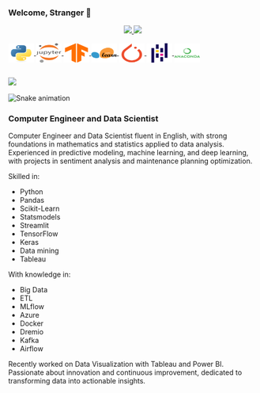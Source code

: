 ### Welcome, Stranger 👋

<div align="center">
  <a href="https://github.com/LucianoContri">
  <img height="180em" src="https://github-readme-stats.vercel.app/api?username=LucianoContri&show_icons=true&theme=dark&include_all_commits=true&count_private=true"/>
  <img height="180em" src="https://github-readme-stats.vercel.app/api/top-langs/?username=LucianoContri&layout=compact&langs_count=7&theme=dark"/>
</div> 
<div style="display: inline_block"><br>
<img align="center" alt="L-python" height="39" width="52" src="https://github.com/devicons/devicon/blob/master/icons/python/python-original.svg">
<img align="center" alt="L-jupyter" height="39" width="52" src="https://github.com/devicons/devicon/blob/master/icons/jupyter/jupyter-original-wordmark.svg">
  <img align="center" alt="L-jupyter" height="39" width="52" src="https://github.com/devicons/devicon/blob/master/icons/tensorflow/tensorflow-original.svg">
  <img align="center" alt="L-jupyter" height="39" width="52" src="https://github.com/devicons/devicon/blob/master/icons/scikitlearn/scikitlearn-original.svg">
  <img align="center" alt="L-jupyter" height="39" width="52" src="https://github.com/devicons/devicon/blob/master/icons/pytorch/pytorch-original.svg">
  <img align="center" alt="L-jupyter" height="39" width="52" src="https://github.com/devicons/devicon/blob/master/icons/pandas/pandas-original.svg">
  <img align="center" alt="L-jupyter" height="39" width="52" src="https://github.com/devicons/devicon/blob/master/icons/anaconda/anaconda-original-wordmark.svg">
</div>






   <!-- 
   <img align="center" alt="L-Flutter" height="30" width="40" src="https://github.com/devicons/devicon/blob/master/icons/flutter/flutter-original.svg">
<img align="center" alt="L-dart" height="30" width="40" src="https://github.com/devicons/devicon/blob/master/icons/dart/dart-original.svg">
https://github.com/devicons/devicon/blob/master/icons/docker/docker-original-wordmark.svg
https://github.com/devicons/devicon/blob/master/icons/apachespark/apachespark-original-wordmark.svg
https://github.com/devicons/devicon/blob/master/icons/apachekafka/apachekafka-original-wordmark.svg
https://github.com/devicons/devicon/blob/master/icons/apacheairflow/apacheairflow-original-wordmark.svg
-->
  
  ##

<div>
<a href="https://www.linkedin.com/in/luciano-contri/" target="_blank"><img src="https://img.shields.io/badge/-LinkedIn-%230077B5?style=for-the-badge&logo=linkedin&logoColor=white" target="_blank"></a> 
  
  ![Snake animation](https://github.com/LucianoContri/LucianoContri/blob/output/github-contribution-grid-snake.svg)
</div>

### Computer Engineer and Data Scientist
Computer Engineer and Data Scientist fluent in English, with strong foundations in mathematics and statistics applied to data analysis. Experienced in predictive modeling, machine learning, and deep learning, with projects in sentiment analysis and maintenance planning optimization.

Skilled in:
- Python
- Pandas
- Scikit-Learn
- Statsmodels
- Streamlit
- TensorFlow
- Keras
- Data mining
- Tableau

With knowledge in: 
- Big Data
- ETL
- MLflow
- Azure
- Docker
- Dremio
- Kafka
- Airflow

Recently worked on Data Visualization with Tableau and Power BI. Passionate about innovation and continuous improvement, dedicated to transforming data into actionable insights.
